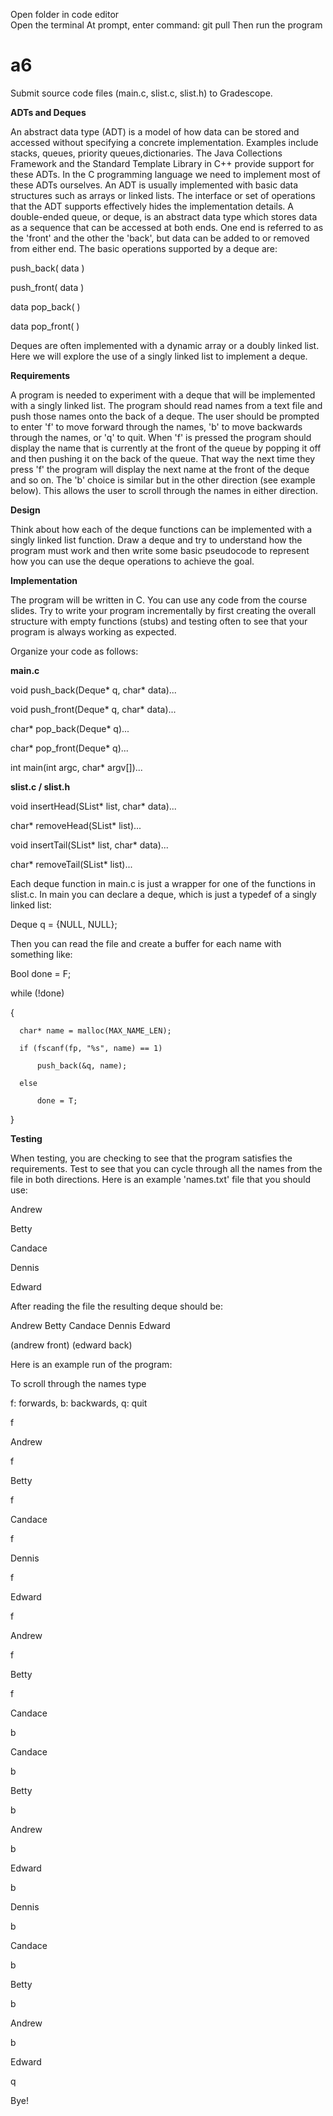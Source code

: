 Open folder <a6> in code editor\
Open the terminal
At prompt, enter command: git pull
Then run the program

# a6
Submit source code files (main.c, slist.c, slist.h) to Gradescope.

**ADTs and Deques**

An abstract data type (ADT) is a model of how data can be stored and accessed without specifying a concrete implementation. Examples include stacks, queues, priority queues,dictionaries. The Java Collections Framework and the Standard Template Library in C++ provide support for these ADTs. In the C programming language we need to implement most of these ADTs ourselves. An ADT is usually implemented with basic data structures such as arrays or linked lists. The interface or set of operations that the ADT supports effectively hides the implementation details.
A double-ended queue, or deque, is an abstract data type which stores data as a sequence that can be accessed at both ends. One end is referred to as the 'front' and the other the 'back', but data can be added to or removed from either end. The basic operations supported by a deque are:

  push_back( data )
  
  push_front( data )
  
  data pop_back( )
  
  data pop_front( )
  
Deques are often implemented with a dynamic array or a doubly linked list. Here we will explore the use of a singly linked list to implement a deque.

**Requirements**

A program is needed to experiment with a deque that will be implemented with a singly linked list. The program should read names from a text file and push those names onto the back of a deque. The user should be prompted to enter 'f' to move forward through the names, 'b' to move backwards through the names, or 'q' to quit. When 'f' is pressed the program should display the name that is currently at the front of the queue by popping it off and then pushing it on the back of the queue. That way the next time they press 'f' the program will display the next name at the front of the deque and so on. The 'b' choice is similar but in the other direction (see example below). This allows the user to scroll through the names in either direction.

**Design**

Think about how each of the deque functions can be implemented with a singly linked list function. Draw a deque and try to understand how the program must work and then write some basic pseudocode to represent how you can use the deque operations to achieve the goal.

**Implementation**

The program will be written in C. You can use any code from the course slides. Try to write your program incrementally by first creating the overall structure with empty functions (stubs) and testing often to see that your program is always working as expected.

Organize your code as follows:

**main.c**

 void push_back(Deque* q, char* data)...
 
 void push_front(Deque* q, char* data)...
 
 char* pop_back(Deque* q)...
 
 char* pop_front(Deque* q)...
 
 int main(int argc, char* argv[])...

**slist.c / slist.h**

void insertHead(SList* list, char* data)...

char* removeHead(SList* list)...

void insertTail(SList* list, char* data)...

char* removeTail(SList* list)...

Each deque function in main.c is just a wrapper for one of the functions in slist.c. In main you can declare a deque, which is just a typedef of a singly linked list:

  Deque q = {NULL, NULL};

Then you can read the file and create a buffer for each name with something like:


  Bool done = F;
  
  while (!done)
  
  {
  
      char* name = malloc(MAX_NAME_LEN);
      
      if (fscanf(fp, "%s", name) == 1)
      
          push_back(&q, name);
          
      else
      
          done = T;
          
  }
  
  
**Testing**

When testing, you are checking to see that the program satisfies the requirements. Test to see that you can cycle through all the names from the file in both directions.
Here is an example 'names.txt' file that you should use:


  Andrew

  Betty

  Candace

  Dennis

  Edward
  

After reading the file the resulting deque should be:

Andrew    Betty    Candace    Dennis    Edward

(andrew front)                                 (edward back)

Here is an example run of the program:

To scroll through the names type

f: forwards, b: backwards, q: quit

f

Andrew

f

Betty

f

Candace

f

Dennis

f

Edward

f

Andrew

f

Betty

f

Candace

b

Candace

b

Betty

b

Andrew

b

Edward

b

Dennis

b

Candace

b

Betty

b

Andrew

b

Edward

q

Bye!
